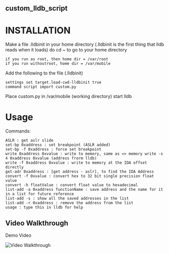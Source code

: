 ## custom_lldb_script

# INSTALLATION

Make a file .lldbinit in your home directory (.lldbinit is the first thing that lldb reads when it loads) do cd ~ to go to your home directory
	
	if you run as root, then home dir = /var/root
	if you run withoutroot, home dir = /var/mobile
	
	
Add the following to the file (.lldbinit) 

	settings set target.load-cwd-lldbinit true
	command script import custom.py
	
	
Place custom.py in /var/mobile (working directory)
start lldb

# Usage
Commands:
	
	ASLR : get aslr slide
	set-bp 0xaddress : set breakpoint (ASLR added)
	set-bp -f 0xaddress : force set breakpoint
	write 0xaddress 0xvalue : write to memory, same as => memory write -s 4 0xaddress 0xvalue (address frorm lldb)
	write -f 0xaddress 0xvalue : write to memory at the IDA offset directly
	get-adr 0xaddress : [get address - aslr], to find the IDA Address
	convert -f 0xvalue : convert hex to 32 bit single precision float value
	convert -h floatValue : convert float value to hexadecimal
	list-add -a 0xaddress functionName : save address and the name for it in a list for future reference 
	list-add -s : show all the saved addresses in the list
	list-add -r 0xaddress : remove the address from the list
	usage : type this in lldb for help


## Video Walkthrough

Demo Video

<img src='https://media.giphy.com/media/OO2FmCV9okkbBotVqj/giphy.gif' title='Test' width='' alt='Video Walkthrough' />
